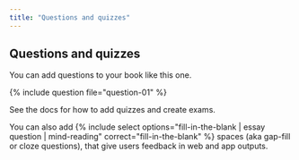 ```yaml
---
title: "Questions and quizzes"
---
```


## Questions and quizzes

You can add questions to your book like this one.

{% include question file="question-01" %}

See the docs for how to add quizzes and create exams.

You can also add {% include select options="fill-in-the-blank | essay question | mind-reading" correct="fill-in-the-blank" %} spaces (aka gap-fill or cloze questions), that give users feedback in web and app outputs.
